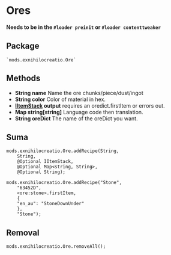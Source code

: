 # Ores

**Needs to be in the `#loader preinit` or `#loader contenttweaker`**


## Package
```zenscript
`mods.exnihilocreatio.Ore`
```

## Methods

- **String name** Name the ore chunks/piece/dust/ingot
- **String color** Color of material in hex.
- **[IItemStack](/Vanilla/Items/IItemStack/) output** requires an oredict.firstItem or errors out.
- **Map string[string]** Language code then translation.
- **String oreDict** The name of the oreDict you want.

## Suma

```zenscript
mods.exnihilocreatio.Ore.addRecipe(String,
    String,
    @Optional IItemStack,
    @Optional Map<string, String>,
    @Optional String);

mods.exnihilocreatio.Ore.addRecipe("Stone",
    "63452D",
    <ore:stone>.firstItem,
    {
    "en_au": "StoneDownUnder"
    },
    "Stone");
```

## Removal

```zenscript
mods.exnihilocreatio.Ore.removeAll();
```